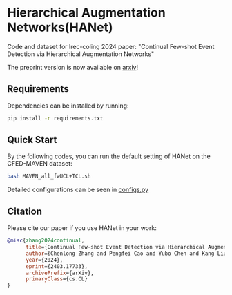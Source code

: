 # **H**ierarchical **A**ugmentation **Net**works(HANet)

Code and dataset for lrec-coling 2024 paper: "Continual Few-shot Event Detection via Hierarchical Augmentation Networks"

The preprint version is now available on [arxiv](https://arxiv.org/abs/2403.17733)!

## Requirements

Dependencies can be installed by running:

```bash
pip install -r requirements.txt
```

## Quick Start

By the following codes, you can run the default setting of HANet on the CFED-MAVEN dataset:

```bash
bash MAVEN_all_fwUCL+TCL.sh
```

Detailed configurations can be seen in [configs.py](./configs.py)

## Citation

Please cite our paper if you use HANet in your work:

```bibtex
@misc{zhang2024continual,
      title={Continual Few-shot Event Detection via Hierarchical Augmentation Networks}, 
      author={Chenlong Zhang and Pengfei Cao and Yubo Chen and Kang Liu and Zhiqiang Zhang and Mengshu Sun and Jun Zhao},
      year={2024},
      eprint={2403.17733},
      archivePrefix={arXiv},
      primaryClass={cs.CL}
}
```
